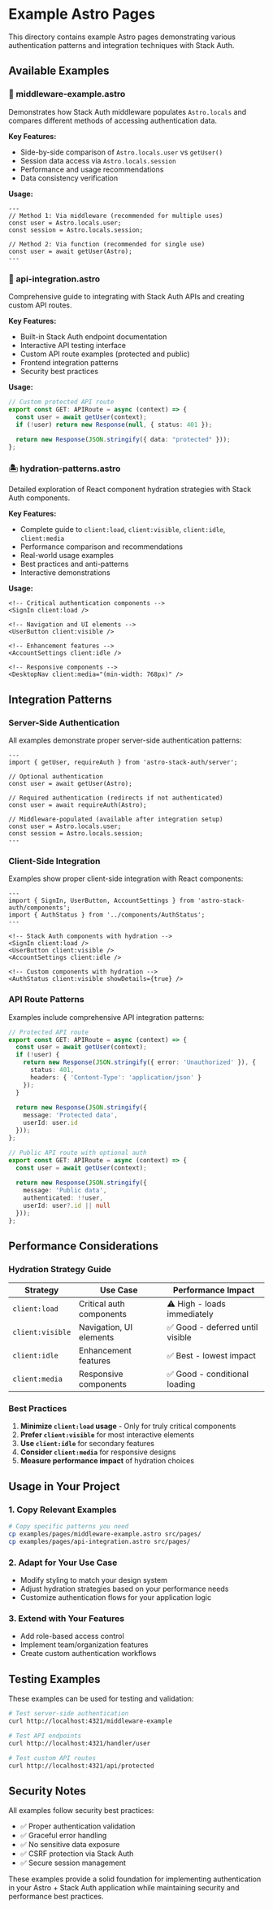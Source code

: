 # Example Astro Pages

This directory contains example Astro pages demonstrating various authentication patterns and integration techniques with Stack Auth.

## Available Examples

### 🔧 middleware-example.astro
Demonstrates how Stack Auth middleware populates `Astro.locals` and compares different methods of accessing authentication data.

**Key Features:**
- Side-by-side comparison of `Astro.locals.user` vs `getUser()`
- Session data access via `Astro.locals.session`
- Performance and usage recommendations
- Data consistency verification

**Usage:**
```astro
---
// Method 1: Via middleware (recommended for multiple uses)
const user = Astro.locals.user;
const session = Astro.locals.session;

// Method 2: Via function (recommended for single use)
const user = await getUser(Astro);
---
```

### 🔌 api-integration.astro
Comprehensive guide to integrating with Stack Auth APIs and creating custom API routes.

**Key Features:**
- Built-in Stack Auth endpoint documentation
- Interactive API testing interface
- Custom API route examples (protected and public)
- Frontend integration patterns
- Security best practices

**Usage:**
```typescript
// Custom protected API route
export const GET: APIRoute = async (context) => {
  const user = await getUser(context);
  if (!user) return new Response(null, { status: 401 });
  
  return new Response(JSON.stringify({ data: "protected" }));
};
```

### 🏝️ hydration-patterns.astro
Detailed exploration of React component hydration strategies with Stack Auth components.

**Key Features:**
- Complete guide to `client:load`, `client:visible`, `client:idle`, `client:media`
- Performance comparison and recommendations
- Real-world usage examples
- Best practices and anti-patterns
- Interactive demonstrations

**Usage:**
```astro
<!-- Critical authentication components -->
<SignIn client:load />

<!-- Navigation and UI elements -->
<UserButton client:visible />

<!-- Enhancement features -->
<AccountSettings client:idle />

<!-- Responsive components -->
<DesktopNav client:media="(min-width: 768px)" />
```

## Integration Patterns

### Server-Side Authentication
All examples demonstrate proper server-side authentication patterns:

```astro
---
import { getUser, requireAuth } from 'astro-stack-auth/server';

// Optional authentication
const user = await getUser(Astro);

// Required authentication (redirects if not authenticated)
const user = await requireAuth(Astro);

// Middleware-populated (available after integration setup)
const user = Astro.locals.user;
const session = Astro.locals.session;
---
```

### Client-Side Integration
Examples show proper client-side integration with React components:

```astro
---
import { SignIn, UserButton, AccountSettings } from 'astro-stack-auth/components';
import { AuthStatus } from '../components/AuthStatus';
---

<!-- Stack Auth components with hydration -->
<SignIn client:load />
<UserButton client:visible />
<AccountSettings client:idle />

<!-- Custom components with hydration -->
<AuthStatus client:visible showDetails={true} />
```

### API Route Patterns
Examples include comprehensive API integration patterns:

```typescript
// Protected API route
export const GET: APIRoute = async (context) => {
  const user = await getUser(context);
  if (!user) {
    return new Response(JSON.stringify({ error: 'Unauthorized' }), {
      status: 401,
      headers: { 'Content-Type': 'application/json' }
    });
  }
  
  return new Response(JSON.stringify({ 
    message: 'Protected data',
    userId: user.id 
  }));
};

// Public API route with optional auth
export const GET: APIRoute = async (context) => {
  const user = await getUser(context);
  
  return new Response(JSON.stringify({
    message: 'Public data',
    authenticated: !!user,
    userId: user?.id || null
  }));
};
```

## Performance Considerations

### Hydration Strategy Guide

| Strategy | Use Case | Performance Impact |
|----------|----------|-------------------|
| `client:load` | Critical auth components | ⚠️ High - loads immediately |
| `client:visible` | Navigation, UI elements | ✅ Good - deferred until visible |
| `client:idle` | Enhancement features | ✅ Best - lowest impact |
| `client:media` | Responsive components | ✅ Good - conditional loading |

### Best Practices

1. **Minimize `client:load` usage** - Only for truly critical components
2. **Prefer `client:visible`** for most interactive elements
3. **Use `client:idle`** for secondary features
4. **Consider `client:media`** for responsive designs
5. **Measure performance impact** of hydration choices

## Usage in Your Project

### 1. Copy Relevant Examples
```bash
# Copy specific patterns you need
cp examples/pages/middleware-example.astro src/pages/
cp examples/pages/api-integration.astro src/pages/
```

### 2. Adapt for Your Use Case
- Modify styling to match your design system
- Adjust hydration strategies based on your performance needs
- Customize authentication flows for your application logic

### 3. Extend with Your Features
- Add role-based access control
- Implement team/organization features
- Create custom authentication workflows

## Testing Examples

These examples can be used for testing and validation:

```bash
# Test server-side authentication
curl http://localhost:4321/middleware-example

# Test API endpoints
curl http://localhost:4321/handler/user

# Test custom API routes
curl http://localhost:4321/api/protected
```

## Security Notes

All examples follow security best practices:
- ✅ Proper authentication validation
- ✅ Graceful error handling
- ✅ No sensitive data exposure
- ✅ CSRF protection via Stack Auth
- ✅ Secure session management

These examples provide a solid foundation for implementing authentication in your Astro + Stack Auth application while maintaining security and performance best practices.